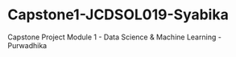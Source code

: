 # Capstone1-JCDSOL019-Syabika
Capstone Project Module 1 - Data Science &amp; Machine Learning - Purwadhika
